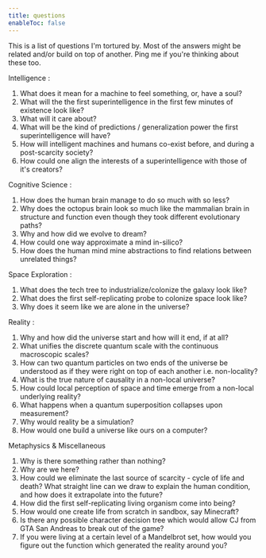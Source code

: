 ```yaml
---
title: questions
enableToc: false
---
```


This is a list of questions I'm tortured by. Most of the answers might be related and/or build on top of another. Ping me if you're thinking about these too.

Intelligence : 

1. What does it mean for a machine to feel something, or, have a soul?
2. What will the the first superintelligence in the first few minutes of existence look like? 
3. What will it care about? 
4. What will be the kind of predictions / generalization power the first superintelligence will have?
4. How will intelligent machines and humans co-exist before, and during a post-scarcity society?
5. How could one align the interests of a superintelligence with those of it's creators?

Cognitive Science : 
1. How does the human brain manage to do so much with so less?
2. Why does the octopus brain look so much like the mammalian brain in structure and function even though they took different evolutionary paths?
3. Why and how did we evolve to dream?
4. How could one way approximate a mind in-silico?
5. How does the human mind mine abstractions to find relations between unrelated things?

Space Exploration : 
1. What does the tech tree to industrialize/colonize the galaxy look like?
2. What does the first self-replicating probe to colonize space look like?
3. Why does it seem like we are alone in the universe?

Reality : 

1. Why and how did the universe start and how will it end, if at all?
2. What unifies the discrete quantum scale with the continuous macroscopic scales?
3. How can two quantum particles on two ends of the universe be understood as if they were right on top of each another i.e. non-locality?
4. What is the true nature of causality in a non-local universe?
5. How could local perception of space and time emerge from a non-local underlying reality?
6. What happens when a quantum superposition collapses upon measurement? 
7. Why would reality be a simulation?
8. How would one build a universe like ours on a computer?

Metaphysics & Miscellaneous
1. Why is there something rather than nothing?
2. Why are we here?
3. How could we eliminate the last source of scarcity - cycle of life and death?
What straight line can we draw to explain the human condition, and how does it extrapolate into the future?
4. How did the first self-replicating living organism come into being? 
5. How would one create life from scratch in sandbox, say Minecraft?
6. Is there any possible character decision tree which would allow CJ from GTA San Andreas to break out of the game?
7. If you were living at a certain level of a Mandelbrot set, how would you figure out the function which generated the reality around you?


 


